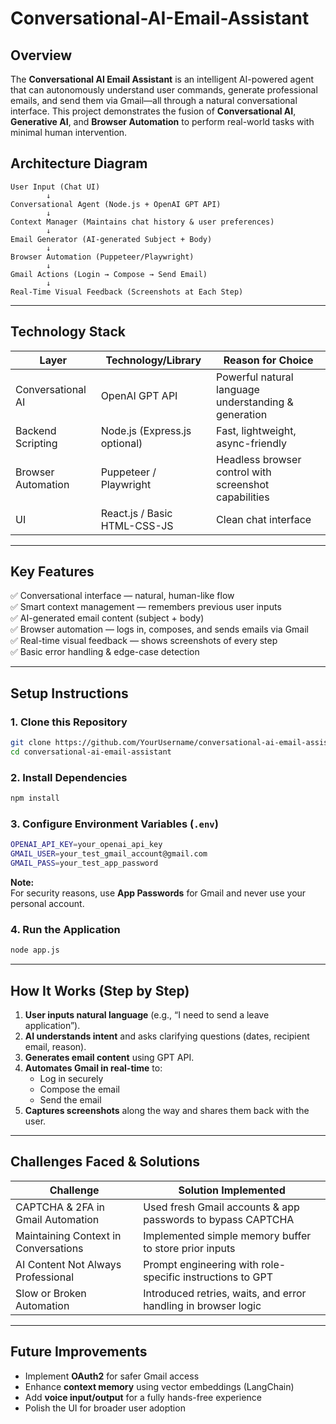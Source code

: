 # Conversational-AI-Email-Assistant

## Overview

The **Conversational AI Email Assistant** is an intelligent AI-powered agent that can autonomously understand user commands, generate professional emails, and send them via Gmail—all through a natural conversational interface. This project demonstrates the fusion of **Conversational AI**, **Generative AI**, and **Browser Automation** to perform real-world tasks with minimal human intervention.


## Architecture Diagram

```
User Input (Chat UI) 
        ↓
Conversational Agent (Node.js + OpenAI GPT API)
        ↓
Context Manager (Maintains chat history & user preferences)
        ↓
Email Generator (AI-generated Subject + Body)
        ↓
Browser Automation (Puppeteer/Playwright)
        ↓
Gmail Actions (Login → Compose → Send Email)
        ↓
Real-Time Visual Feedback (Screenshots at Each Step)
```

---

##  Technology Stack

| Layer                | Technology/Library               | Reason for Choice                                      |
|----------------------|------------------------------------|--------------------------------------------------------|
| Conversational AI     | OpenAI GPT API                    | Powerful natural language understanding & generation    |
| Backend Scripting     | Node.js (Express.js optional)      | Fast, lightweight, async-friendly                      |
| Browser Automation    | Puppeteer / Playwright            | Headless browser control with screenshot capabilities   |
| UI                    | React.js / Basic HTML-CSS-JS       | Clean chat interface                                   |

---

##  Key Features

✅ Conversational interface — natural, human-like flow  
✅ Smart context management — remembers previous user inputs  
✅ AI-generated email content (subject + body)  
✅ Browser automation — logs in, composes, and sends emails via Gmail  
✅ Real-time visual feedback — shows screenshots of every step  
✅ Basic error handling & edge-case detection  

---

##  Setup Instructions

### 1. Clone this Repository

```bash
git clone https://github.com/YourUsername/conversational-ai-email-assistant.git
cd conversational-ai-email-assistant
```

### 2. Install Dependencies

```bash
npm install
```

### 3. Configure Environment Variables (`.env`)

```bash
OPENAI_API_KEY=your_openai_api_key
GMAIL_USER=your_test_gmail_account@gmail.com
GMAIL_PASS=your_test_app_password
```

 **Note:**  
For security reasons, use **App Passwords** for Gmail and never use your personal account.

### 4. Run the Application

```bash
node app.js
```

---

##  How It Works (Step by Step)

1. **User inputs natural language** (e.g., “I need to send a leave application”).
2. **AI understands intent** and asks clarifying questions (dates, recipient email, reason).
3. **Generates email content** using GPT API.
4. **Automates Gmail in real-time** to:
   - Log in securely
   - Compose the email
   - Send the email
5. **Captures screenshots** along the way and shares them back with the user.

---

##  Challenges Faced & Solutions

| Challenge                               | Solution Implemented                                          |
|-----------------------------------------|---------------------------------------------------------------|
| CAPTCHA & 2FA in Gmail Automation       | Used fresh Gmail accounts & app passwords to bypass CAPTCHA    |
| Maintaining Context in Conversations    | Implemented simple memory buffer to store prior inputs         |
| AI Content Not Always Professional      | Prompt engineering with role-specific instructions to GPT      |
| Slow or Broken Automation               | Introduced retries, waits, and error handling in browser logic |

---

##  Future Improvements

- Implement **OAuth2** for safer Gmail access  
- Enhance **context memory** using vector embeddings (LangChain)  
- Add **voice input/output** for a fully hands-free experience  
- Polish the UI for broader user adoption  
